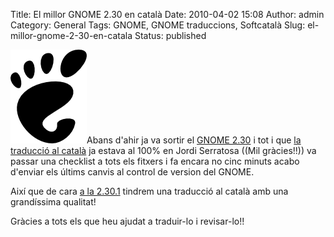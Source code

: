 Title: El millor GNOME 2.30 en català
Date: 2010-04-02 15:08
Author: admin
Category: General
Tags: GNOME, GNOME traduccions, Softcatalà
Slug: el-millor-gnome-2-30-en-catala
Status: published

[<img src="./wp-content/uploads/2008/01/gnomefoot.png" title="logotip del GNOME" class="alignright size-full wp-image-274" width="122" height="150" />](./wp-content/uploads/2008/01/gnomefoot.png)Abans d'ahir ja va sortir el [GNOME 2.30](http://www.gnome.org "Lloc web del projecte GNOME") i tot i que [la traducció al català](http://l10n.gnome.org/languages/ca/gnome-2-30/ui/ "Estadístiques de traducció del GNOME 2.30 al català") ja estava al 100% en Jordi Serratosa ((Mil gràcies!!)) va passar una checklist a tots els fitxers i fa encara no cinc minuts acabo d'enviar els últims canvis al control de version del GNOME.

Així que de cara [a la 2.30.1](http://live.gnome.org/TwoPointTwentynine "Pàgina informativa del calendari d'alliberament del GNOME en el cicle 2.30") tindrem una traducció al català amb una grandíssima qualitat!

Gràcies a tots els que heu ajudat a traduir-lo i revisar-lo!!
